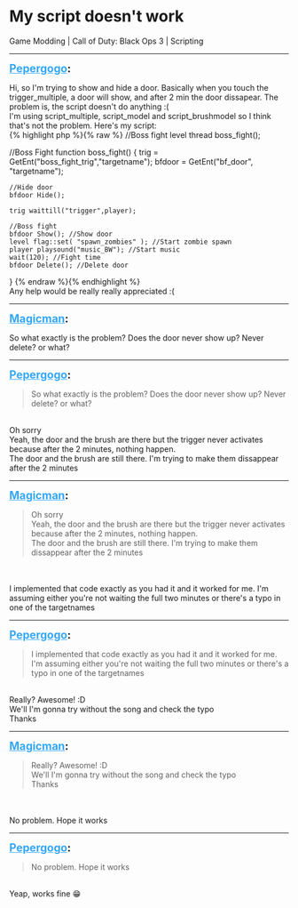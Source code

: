 # My script doesn't work
Game Modding | Call of Duty: Black Ops 3 | Scripting

---
<strong style="font-size: 1.4em;"><span style="text-decoration: underline;text-decoration-color: #34a7f9;"><span style="color:#34a7f9;">Pepergogo</span></span>:</strong>

<p>Hi, so I&#39;m trying to show and hide a door. Basically when you touch the trigger_multiple, a door will show, and after 2 min the door dissapear. The problem is, the script doesn&#39;t do anything :(<br />I&#39;m using script_multiple, script_model and script_brushmodel so I think that&#39;s not the problem. Here&#39;s my script:<br />{% highlight php %}{% raw %}
//Boss fight
level thread boss_fight();



//Boss Fight
function boss_fight()
{
    trig = GetEnt("boss_fight_trig","targetname");
    bfdoor = GetEnt("bf_door", "targetname");

    //Hide door
    bfdoor Hide();

    trig waittill("trigger",player);

    //Boss fight
    bfdoor Show(); //Show door
    level flag::set( "spawn_zombies" ); //Start zombie spawn
    player playsound("music_BW"); //Start music
    wait(120); //Fight time
    bfdoor Delete(); //Delete door
}
{% endraw %}{% endhighlight %}
<br />Any help would be really really appreciated :(</p>

---
<strong style="font-size: 1.4em;"><span style="text-decoration: underline;text-decoration-color: #34a7f9;"><span style="color:#34a7f9;">Magicman</span></span>:</strong>

<p>So what exactly is the problem? Does the door never show up? Never delete? or what?</p>

---
<strong style="font-size: 1.4em;"><span style="text-decoration: underline;text-decoration-color: #34a7f9;"><span style="color:#34a7f9;">Pepergogo</span></span>:</strong>

<p><blockquote>So what exactly is the problem? Does the door never show up? Never delete? or what?<br /></blockquote><br />Oh sorry<br />Yeah, the door and the brush are there but the trigger never activates because after the 2 minutes, nothing happen.<br />The door and the brush are still there. I&#39;m trying to make them dissappear after the 2 minutes</p>

---
<strong style="font-size: 1.4em;"><span style="text-decoration: underline;text-decoration-color: #34a7f9;"><span style="color:#34a7f9;">Magicman</span></span>:</strong>

<p><blockquote>Oh sorry<br />Yeah, the door and the brush are there but the trigger never activates because after the 2 minutes, nothing happen.<br />The door and the brush are still there. I&#39;m trying to make them dissappear after the 2 minutes<br /></blockquote><br /><br />I implemented that code exactly as you had it and it worked for me. I&#39;m assuming either you&#39;re not waiting the full two minutes or there&#39;s a typo in one of the targetnames</p>

---
<strong style="font-size: 1.4em;"><span style="text-decoration: underline;text-decoration-color: #34a7f9;"><span style="color:#34a7f9;">Pepergogo</span></span>:</strong>

<p><blockquote>I implemented that code exactly as you had it and it worked for me. I&#39;m assuming either you&#39;re not waiting the full two minutes or there&#39;s a typo in one of the targetnames<br /></blockquote><br />Really? Awesome! :D<br />We&#39;ll I&#39;m gonna try without the song and check the typo<br />Thanks</p>

---
<strong style="font-size: 1.4em;"><span style="text-decoration: underline;text-decoration-color: #34a7f9;"><span style="color:#34a7f9;">Magicman</span></span>:</strong>

<p><blockquote>Really? Awesome! :D<br />We&#39;ll I&#39;m gonna try without the song and check the typo<br />Thanks<br /></blockquote><br /><br />No problem. Hope it works</p>

---
<strong style="font-size: 1.4em;"><span style="text-decoration: underline;text-decoration-color: #34a7f9;"><span style="color:#34a7f9;">Pepergogo</span></span>:</strong>

<p><blockquote>No problem. Hope it works<br /></blockquote><br />Yeap, works fine &#128513;</p>
